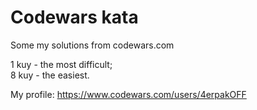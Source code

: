 # Codewars kata
  
Some my solutions from codewars.com  
  
1 kuy - the most difficult;  
8 kuy - the easiest.  
  
  My profile: https://www.codewars.com/users/4erpakOFF
